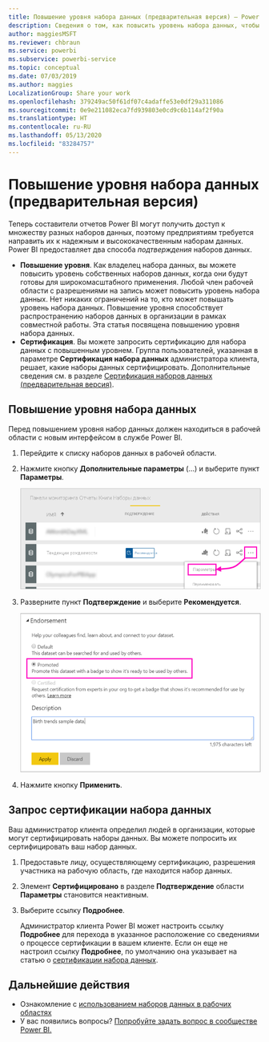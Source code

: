 ```yaml
---
title: Повышение уровня набора данных (предварительная версия) — Power BI
description: Сведения о том, как повысить уровень набора данных, чтобы предоставить корпоративным пользователям надежные и высококачественные наборы данных.
author: maggiesMSFT
ms.reviewer: chbraun
ms.service: powerbi
ms.subservice: powerbi-service
ms.topic: conceptual
ms.date: 07/03/2019
ms.author: maggies
LocalizationGroup: Share your work
ms.openlocfilehash: 379249ac50f61df07c4adaffe53e0df29a311086
ms.sourcegitcommit: 0e9e211082eca7fd939803e0cd9c6b114af2f90a
ms.translationtype: HT
ms.contentlocale: ru-RU
ms.lasthandoff: 05/13/2020
ms.locfileid: "83284757"
---
```

# <a name="promote-your-dataset-preview"></a>Повышение уровня набора данных (предварительная версия)

Теперь составители отчетов Power BI могут получить доступ к множеству разных наборов данных, поэтому предприятиям требуется направить их к надежным и высококачественным наборам данных. Power BI предоставляет два способа *подтверждения* наборов данных.

- **Повышение уровня**. Как владелец набора данных, вы можете повысить уровень собственных наборов данных, когда они будут готовы для широкомасштабного применения. Любой член рабочей области с разрешениями на запись может повысить уровень набора данных. Нет никаких ограничений на то, кто может повышать уровень набора данных. Повышение уровня способствует распространению наборов данных в организации в рамках совместной работы. Эта статья посвящена повышению уровня набора данных.
- **Сертификация**. Вы можете запросить сертификацию для набора данных с повышенным уровнем. Группа пользователей, указанная в параметре **Сертификация набора данных** администратора клиента, решает, какие наборы данных сертифицировать. Дополнительные сведения см. в разделе [Сертификация наборов данных (предварительная версия)](service-datasets-certify.md).

## <a name="promote-a-dataset"></a>Повышение уровня набора данных

Перед повышением уровня набор данных должен находиться в рабочей области с новым интерфейсом в службе Power BI.

1. Перейдите к списку наборов данных в рабочей области.
 
1. Нажмите кнопку **Дополнительные параметры** (...) и выберите пункт **Параметры**.

    ![Нажатие кнопки с многоточием рядом с набором данных](media/service-datasets-certify-promote/power-bi-dataset-settings.png)

1. Разверните пункт **Подтверждение** и выберите **Рекомендуется**.

    ![Выбор значения "Рекомендуется" и нажатие кнопки "Применить"](media/service-datasets-certify-promote/power-bi-dataset-promoted-endorsement.png)

1. Нажмите кнопку **Применить**.

## <a name="request-dataset-certification"></a>Запрос сертификации набора данных

Ваш администратор клиента определил людей в организации, которые могут сертифицировать наборы данных. Вы можете попросить их сертифицировать ваш набор данных.

1. Предоставьте лицу, осуществляющему сертификацию, разрешения участника на рабочую область, где находится набор данных.

1. Элемент **Сертифицировано** в разделе **Подтверждение** области **Параметры** становится неактивным.

1. Выберите ссылку **Подробнее**.

    Администратор клиента Power BI может настроить ссылку **Подробнее** для перехода в указанное расположение со сведениями о процессе сертификации в вашем клиенте.   Если он еще не настроил ссылку **Подробнее**, по умолчанию она указывает на статью о [сертификации набора данных](service-datasets-certify.md).

## <a name="next-steps"></a>Дальнейшие действия

* Ознакомление с [использованием наборов данных в рабочих областях](service-datasets-across-workspaces.md)
* У вас появились вопросы? [Попробуйте задать вопрос в сообществе Power BI.](https://community.powerbi.com/)
